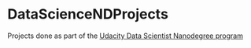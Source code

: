 # DataScienceNDProjects
Projects done as part of the [Udacity Data Scientist Nanodegree program](https://www.udacity.com/course/data-scientist-nanodegree--nd025)
